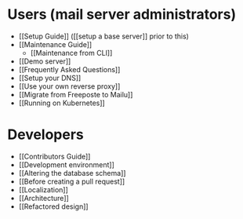 # Users (mail server administrators)

* [[Setup Guide]] ([[setup a base server]] prior to this)
* [[Maintenance Guide]]
  * [[Maintenance from CLI]]
* [[Demo server]]
* [[Frequently Asked Questions]]
* [[Setup your DNS]]
* [[Use your own reverse proxy]]
* [[Migrate from Freeposte to Mailu]]
* [[Running on Kubernetes]]

# Developers

* [[Contributors Guide]]
* [[Development environment]]
* [[Altering the database schema]]
* [[Before creating a pull request]]
* [[Localization]]
* [[Architecture]]
* [[Refactored design]]